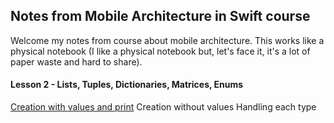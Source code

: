 ## Notes from Mobile Architecture in Swift course ##



Welcome my notes from course about mobile architecture. This works like a physical notebook (I like a physical notebook but, let's face it, it's a lot of paper waste and hard to share).



#### Lesson 2 - Lists, Tuples, Dictionaries, Matrices, Enums ####

[Creation with values and print](lesson2/lesson2/lesson2.swift)
Creation without values
Handling each type